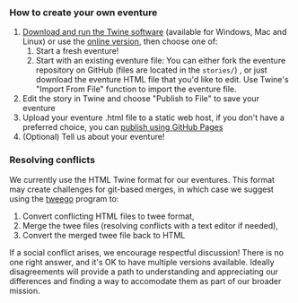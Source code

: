 ### How to create your own eventure

1. [Download and run the Twine software](https://twinery.org/) (available for
   Windows, Mac and Linux) or use the [online version](https://twinery.org/2),
   then choose one of:
    1. Start a fresh eventure!
    3. Start with an existing eventure file: You can either fork the eventure
       repository on GitHub (files are located in the `stories/`) , or just
       download the eventure HTML file that you'd like to edit. Use Twine's
       "Import From File" function to import the eventure file.
4. Edit the story in Twine and choose "Publish to File" to save your eventure
5. Upload your eventure .html file to a static web host, if you don't have a
   preferred choice, you can [publish using GitHub Pages](https://pages.github.com/)
6. (Optional) Tell us about your eventure! 

### Resolving conflicts

We currently use the HTML Twine format for our eventures. This format may
create challenges for git-based merges, in which case we suggest using the
[tweego]() program to:

1. Convert conflicting HTML files to twee format,
2. Merge the twee files (resolving conflicts with a text editor if needed),
3. Convert the merged twee file back to HTML

If a social conflict arises, we encourage respectful discussion! There is no
one right answer, and it's OK to have multiple versions available. Ideally
disagreements will provide a path to understanding and appreciating our
differences and finding a way to accomodate them as part of our broader
mission.
